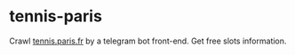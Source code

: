 # tennis-paris
Crawl [tennis.paris.fr](https://tennis.paris.fr/) by a telegram bot front-end.
Get free slots information.
